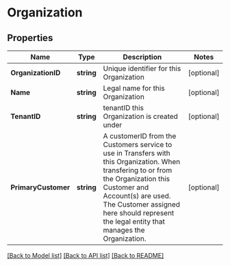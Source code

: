 # Organization

## Properties

Name | Type | Description | Notes
------------ | ------------- | ------------- | -------------
**OrganizationID** | **string** | Unique identifier for this Organization | [optional] 
**Name** | **string** | Legal name for this Organization | [optional] 
**TenantID** | **string** | tenantID this Organization is created under | [optional] 
**PrimaryCustomer** | **string** | A customerID from the Customers service to use in Transfers with this Organization. When transfering to or from the Organization this Customer and Account(s) are used. The Customer assigned here should represent the legal entity that manages the Organization.  | [optional] 

[[Back to Model list]](../README.md#documentation-for-models) [[Back to API list]](../README.md#documentation-for-api-endpoints) [[Back to README]](../README.md)


